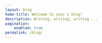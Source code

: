 ```yaml
---
layout: blog
home-title: Welcome to ynsc's blog!
description: Writing, writing, writing ...
pagination:
    enabled: true
permalink: /blog/
---
```

